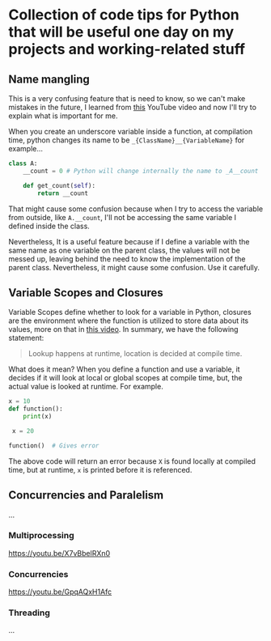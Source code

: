 # Collection of code tips for Python that will be useful one day on my projects and working-related stuff

## Name mangling

This is a very confusing feature that is need to know, so we can't make mistakes in the future, I learned from [this](https://youtu.be/0hrEaA3N3lk) YouTube video and now I'll try to explain what is important for me.

When you create an underscore variable inside a function, at compilation time, python changes its name to be `_{ClassName}__{VariableName}` for example...

```python
class A:
    __count = 0 # Python will change internally the name to _A__count

    def get_count(self):
        return __count
```

That might cause some confusion because when I try to access the variable from outside, like `A.__count`, I'll not be accessing the same variable I defined inside the class.

Nevertheless, It is a useful feature because if I define a variable with the same name as one variable on the parent class, the values will not be messed up, leaving behind the need to know the implementation of the parent class. Nevertheless, it might cause some confusion. Use it carefully.

## Variable Scopes and Closures

Variable Scopes define whether to look for a variable in Python, closures are the environment where the function is utilized to store data about its values, more on that in [this video](https://youtu.be/jXugs4B3lwU). In summary, we have the following statement:

> Lookup happens at runtime, location is decided at compile time.

What does it mean? When you define a function and use a variable, it decides if it will look at local or global scopes at compile time, but, the actual value is looked at runtime. For example.

```python
x = 10
def function():
    print(x)

 x = 20

function()  # Gives error
```

The above code will return an error because `X` is found locally at compiled time, but at runtime, `x` is printed before it is referenced.

## Concurrencies and Paralelism

...

### Multiprocessing

<https://youtu.be/X7vBbelRXn0>

### Concurrencies

<https://youtu.be/GpqAQxH1Afc>

### Threading

...
